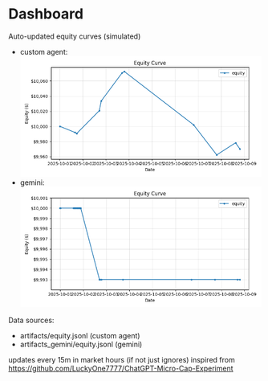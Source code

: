 # Dashboard

Auto-updated equity curves (simulated)

- custom agent: ![Equity Curve](artifacts/equity.png?v=17582e9)
- gemini: ![Equity Curve (Gemini)](artifacts_gemini/equity.png?v=17582e9)

Data sources:
- artifacts/equity.jsonl (custom agent)
- artifacts_gemini/equity.jsonl (gemini)

updates every 15m in market hours (if not just ignores)
inspired from https://github.com/LuckyOne7777/ChatGPT-Micro-Cap-Experiment